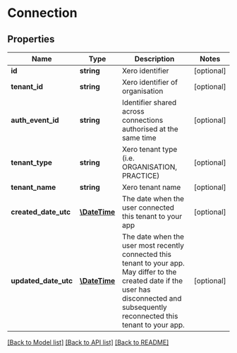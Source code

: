 # Connection

## Properties

 Name                 | Type                          | Description                                                                                                                                                                               | Notes      
----------------------|-------------------------------|-------------------------------------------------------------------------------------------------------------------------------------------------------------------------------------------|------------
 **id**               | **string**                    | Xero identifier                                                                                                                                                                           | [optional] 
 **tenant_id**        | **string**                    | Xero identifier of organisation                                                                                                                                                           | [optional] 
 **auth_event_id**    | **string**                    | Identifier shared across connections authorised at the same time                                                                                                                          | [optional] 
 **tenant_type**      | **string**                    | Xero tenant type (i.e. ORGANISATION, PRACTICE)                                                                                                                                            | [optional] 
 **tenant_name**      | **string**                    | Xero tenant name                                                                                                                                                                          | [optional] 
 **created_date_utc** | [**\DateTime**](\DateTime.md) | The date when the user connected this tenant to your app                                                                                                                                  | [optional] 
 **updated_date_utc** | [**\DateTime**](\DateTime.md) | The date when the user most recently connected this tenant to your app. May differ to the created date if the user has disconnected and subsequently reconnected this tenant to your app. | [optional] 

[[Back to Model list]](../README.md#documentation-for-models) [[Back to API list]](../README.md#documentation-for-api-endpoints) [[Back to README]](../README.md)



